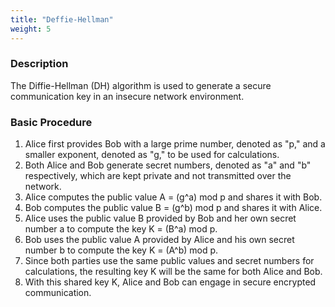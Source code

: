 ```yaml
---
title: "Deffie-Hellman"
weight: 5
---
```


### **Description**

The Diffie-Hellman (DH) algorithm is used to generate a secure communication key in an insecure network environment.

### **Basic Procedure**

1. Alice first provides Bob with a large prime number, denoted as "p," and a smaller exponent, denoted as "g," to be used for calculations.
2. Both Alice and Bob generate secret numbers, denoted as "a" and "b" respectively, which are kept private and not transmitted over the network.
3. Alice computes the public value A = (g^a) mod p and shares it with Bob.
4. Bob computes the public value B = (g^b) mod p and shares it with Alice.
5. Alice uses the public value B provided by Bob and her own secret number a to compute the key K = (B^a) mod p.
6. Bob uses the public value A provided by Alice and his own secret number b to compute the key K = (A^b) mod p.
7. Since both parties use the same public values and secret numbers for calculations, the resulting key K will be the same for both Alice and Bob.
8. With this shared key K, Alice and Bob can engage in secure encrypted communication.